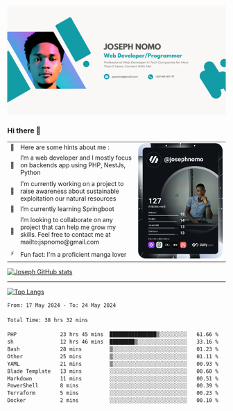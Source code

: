 ![Banner of my profile!](/Joseph_NOMO_NEW.png "Banner")

### Hi there 👋

<!--- | --  | 👋  | Here are some hints about me :                                                                                                 | <td rowspan=6><img src="/devcard.svg" width="400" alt="Joseph NOMO's Dev Card"/></td> |
| --- | --- | ------------------------------------------------------------------------------------------------------------------------------ | ------------------------------------------------------------------------------------- |
| --  | 🔭  | I’m a web developer and I mostly focus on backends app using PHP, NestJs, Python                                               |
| --  | 🦁  | I'm currently working on a project to raise awareness about sustainable exploitation our natural resources                     |
| --  | 🌱  | I’m currently learning Springboot                                                                                              |
| --  | 👯  | I’m looking to collaborate on any project that can help me grow my skills. Feel free to contact me at mailto:jspnomo@gmail.com |
| --  | ⚡  | Fun fact: I'm a proficient manga lover                                                                                         |
--->

<table>
    <tr>
        <td width="1%">👋</td>
        <td width="55%">Here are some hints about me :</td>
        <td rowspan=6 width="44%"><img src="/devcard.svg" width="400" alt="Joseph NOMO's Dev Card"/></td>
    </tr>
    <tr>
        <td>🔭</td>
        <td>I’m a web developer and I mostly focus on backends app using PHP, NestJs, Python</td>
    </tr>
    <tr>
        <td>🦁</td>
        <td>I'm currently working on a project to raise awareness about sustainable exploitation our natural resources</td>
    </tr>
    <tr>
        <td>🌱</td>
        <td>I’m currently learning Springboot</td>
    </tr>
    <tr>
        <td>👯</td>
        <td>I’m looking to collaborate on any project that can help me grow my skills. Feel free to contact me at mailto:jspnomo@gmail.com</td>
    </tr>
    <tr>
        <td>⚡</td>
        <td>Fun fact: I'm a proficient manga lover</td>
    </tr>

</table>

[![Joseph GitHub stats](https://github-readme-stats-seven-sigma-53.vercel.app/api?username=Jspascal)](https://github.com/Jspascal/github-readme-stats)

---

[![Top Langs](https://github-readme-stats-seven-sigma-53.vercel.app/api/top-langs/?username=Jspascal&layout=compact)](https://github.com/Jspascal/github-readme-stats)

<!--START_SECTION:waka-->

```txt
From: 17 May 2024 - To: 24 May 2024

Total Time: 38 hrs 32 mins

PHP              23 hrs 45 mins  ███████████████▒░░░░░░░░░   61.66 %
sh               12 hrs 46 mins  ████████▒░░░░░░░░░░░░░░░░   33.16 %
Bash             28 mins         ▒░░░░░░░░░░░░░░░░░░░░░░░░   01.23 %
Other            25 mins         ▒░░░░░░░░░░░░░░░░░░░░░░░░   01.11 %
YAML             21 mins         ▒░░░░░░░░░░░░░░░░░░░░░░░░   00.93 %
Blade Template   13 mins         ░░░░░░░░░░░░░░░░░░░░░░░░░   00.60 %
Markdown         11 mins         ░░░░░░░░░░░░░░░░░░░░░░░░░   00.51 %
PowerShell       8 mins          ░░░░░░░░░░░░░░░░░░░░░░░░░   00.39 %
Terraform        5 mins          ░░░░░░░░░░░░░░░░░░░░░░░░░   00.23 %
Docker           2 mins          ░░░░░░░░░░░░░░░░░░░░░░░░░   00.10 %
```

<!--END_SECTION:waka-->
